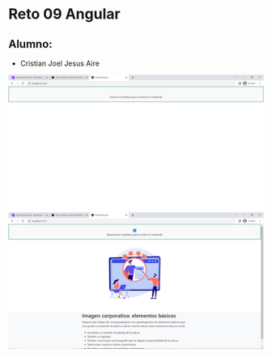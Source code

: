 # Reto 09 Angular
## Alumno:
- Cristian Joel Jesus Aire

![Página principal](src/assets/Captura.PNG)
![Página secundaria](src/assets/Captura2.PNG)